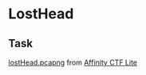 # LostHead

## Task

[lostHead.pcapng](./src/lostHead.pcapng) from [Affinity CTF Lite](https://ctftime.org/event/1146)
